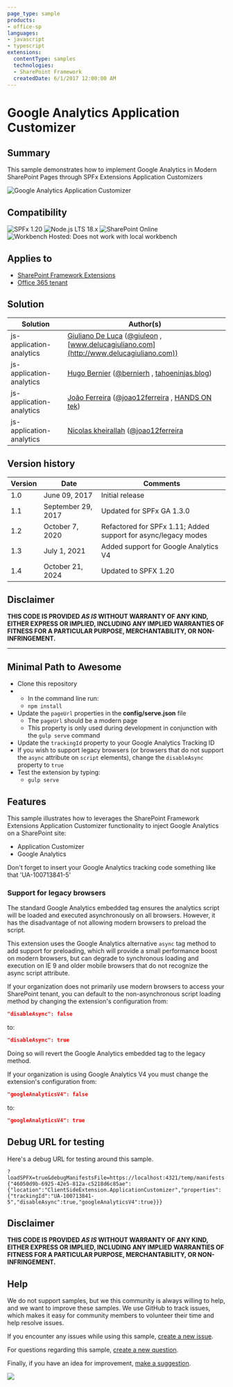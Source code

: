 ```yaml
---
page_type: sample
products:
- office-sp
languages:
- javascript
- typescript
extensions:
  contentType: samples
  technologies:
  - SharePoint Framework
  createdDate: 6/1/2017 12:00:00 AM
---
```

# Google Analytics Application Customizer

## Summary

This sample demonstrates how to implement Google Analytics in Modern SharePoint Pages through SPFx Extensions Application Customizers

![Google Analytics Application Customizer](./assets/js-application-google-analytics.gif)

## Compatibility

![SPFx 1.20](https://img.shields.io/badge/SPFx-1.20.0-green.svg) 
![Node.js LTS 18.x](https://img.shields.io/badge/Node.js-LTS%2018.x-green.svg) 
![SharePoint Online](https://img.shields.io/badge/SharePoint-Online-yellow.svg)
![Workbench Hosted: Does not work with local workbench](https://img.shields.io/badge/Workbench-Hosted-yellow.svg "Does not work with local workbench")

## Applies to

* [SharePoint Framework Extensions](https://dev.office.com/sharepoint/docs/spfx/extensions/overview-extensions)
* [Office 365 tenant](https://dev.office.com/sharepoint/docs/spfx/set-up-your-development-environment)

## Solution

Solution|Author(s)
--------|---------
js-application-analytics | [Giuliano De Luca](https://github.com/giuleon) ([@giuleon](https://twitter.com/giuleon) , [www.delucagiuliano.com](http://www.delucagiuliano.com))
js-application-analytics | [Hugo Bernier](https://github.com/hugoabernier) ([@bernierh](https://twitter.com/bernierh) , [tahoeninjas.blog](https://tahoeninjas.blog))
js-application-analytics | [João Ferreira](https://github.com/joaoferreira) ([@joao12ferreira](https://twitter.com/joao12ferreira) , [HANDS ON tek](https://sharepoint.handsontek.net))
js-application-analytics | [Nicolas kheirallah](https://github.com/NicolasKheirallah) ([@joao12ferreira](https://twitter.com/NicolasKheirallah)
## Version history

Version|Date|Comments
-------|----|--------
1.0|June 09, 2017|Initial release
1.1|September 29, 2017|Updated for SPFx GA 1.3.0
1.2|October 7, 2020|Refactored for SPFx 1.11; Added support for async/legacy modes
1.3|July 1, 2021|Added support for Google Analytics V4
1.4|October 21, 2024|Updated to SPFX 1.20

## Disclaimer

**THIS CODE IS PROVIDED *AS IS* WITHOUT WARRANTY OF ANY KIND, EITHER EXPRESS OR IMPLIED, INCLUDING ANY IMPLIED WARRANTIES OF FITNESS FOR A PARTICULAR PURPOSE, MERCHANTABILITY, OR NON-INFRINGEMENT.**

---

## Minimal Path to Awesome

- Clone this repository
- - In the command line run:
  - `npm install`
- Update the `pageUrl` properties in the **config/serve.json** file
  - The `pageUrl` should be a modern page
  - This property is only used during development in conjunction with the `gulp serve` command
- Update the `trackingId` property to your Google Analytics Tracking ID
- If you wish to support legacy browsers (or browsers that do not support the `async` attribute on `script` elements), change the `disableAsync` property to `true`
- Test the extension by typing:
    - `gulp serve`

## Features

This sample illustrates how to leverages the SharePoint Framework Extensions Application Customizer functionality to inject Google Analytics on a SharePoint site:

- Application Customizer
- Google Analytics

Don't forget to insert your Google Analytics tracking code something like that 'UA-100713841-5'

### Support for legacy browsers

The standard Google Analytics embedded tag ensures the analytics script will be loaded and executed asynchronously on all browsers. However, it has the disadvantage of not allowing modern browsers to preload the script.

This extension uses the Google Analytics alternative `async` tag method to add support for preloading, which will provide a small performance boost on modern browsers, but can degrade to synchronous loading and execution on IE 9 and older mobile browsers that do not recognize the async script attribute.

If your organization does not primarily use modern browsers to access your SharePoint tenant, you can default to the non-asynchronous script loading method by changing the extension's configuration from:

```json
"disableAsync": false
```
to:
```json
"disableAsync": true
```
Doing so will revert the Google Analytics embedded tag to the legacy method.

If your organization is using Google Analytics V4 you must change the extension's configuration from:

```json
"googleAnalyticsV4": false
```
to:
```json
"googleAnalyticsV4": true
```


## Debug URL for testing

Here's a debug URL for testing around this sample.

```
?loadSPFX=true&debugManifestsFile=https://localhost:4321/temp/manifests.js&customActions={"46050d9b-6925-42e5-812a-c5218d6c85ae":{"location":"ClientSideExtension.ApplicationCustomizer","properties":{"trackingId":"UA-100713841-5","disableAsync":true,"googleAnalyticsV4":true}}}
```

## Disclaimer
**THIS CODE IS PROVIDED *AS IS* WITHOUT WARRANTY OF ANY KIND, EITHER EXPRESS OR IMPLIED, INCLUDING ANY IMPLIED WARRANTIES OF FITNESS FOR A PARTICULAR PURPOSE, MERCHANTABILITY, OR NON-INFRINGEMENT.**

## Help

We do not support samples, but we this community is always willing to help, and we want to improve these samples. We use GitHub to track issues, which makes it easy for  community members to volunteer their time and help resolve issues.

If you encounter any issues while using this sample, [create a new issue](https://github.com/pnp/sp-dev-fx-extensions/issues/new?assignees=&labels=Needs%3A+Triage+%3Amag%3A%2Ctype%3Abug-suspected&template=bug-report.yml&sample=js-application-analytics&authors=@giuleon%20@hugoabernier%20@joaoferreira&title=js-application-analytics%20-%20).

For questions regarding this sample, [create a new question](https://github.com/pnp/sp-dev-fx-extensions/issues/new?assignees=&labels=Needs%3A+Triage+%3Amag%3A%2Ctype%3Abug-suspected&template=question.yml&sample=js-application-analytics&authors=@giuleon%20@hugoabernier%20@joaoferreira&title=js-application-analytics%20-%20).

Finally, if you have an idea for improvement, [make a suggestion](https://github.com/pnp/sp-dev-fx-extensions/issues/new?assignees=&labels=Needs%3A+Triage+%3Amag%3A%2Ctype%3Abug-suspected&template=suggestion.yml&sample=js-application-analytics&authors=@giuleon%20@hugoabernier%20@joaoferreira&title=js-application-analytics%20-%20).



<img src="https://m365-visitor-stats.azurewebsites.net/sp-dev-fx-extensions/samples/js-application-analytics" />
